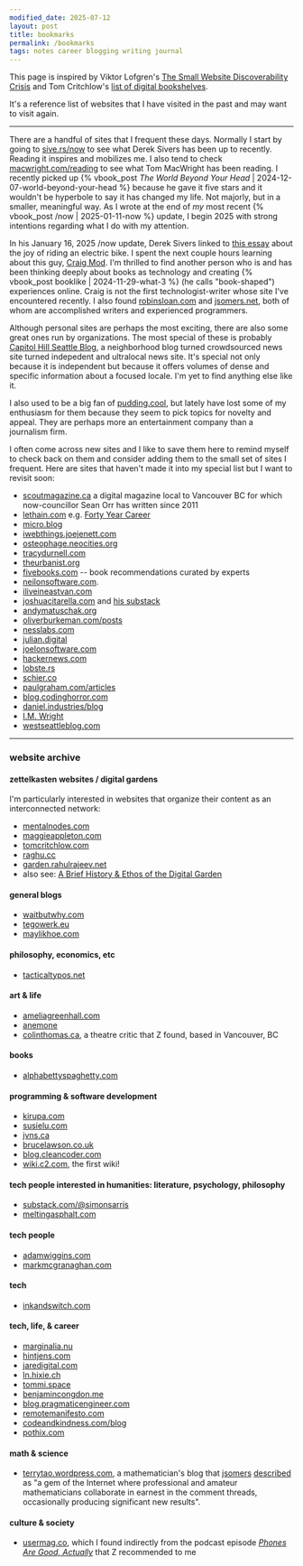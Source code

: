 ```yaml
---
modified_date: 2025-07-12
layout: post
title: bookmarks
permalink: /bookmarks
tags: notes career blogging writing journal
---
```


This page is inspired by Viktor Lofgren's [The Small Website Discoverability Crisis](https://www.marginalia.nu/log/19-website-discoverability-crisis/) and Tom Critchlow's [list of digital bookshelves](https://tomcritchlow.com/wiki/books/bookshelves/).
<!--more-->
It's a reference list of websites that I have visited in the past and may want to visit again.

---

There are a handful of sites that I frequent these days.
Normally I start by going to [sive.rs/now](https://sive.rs/now) to see what Derek Sivers has been up to recently.
Reading it inspires and mobilizes me.
I also tend to check [macwright.com/reading](https://macwright.com/reading/) to see what Tom MacWright has been reading.
I recently picked up {% vbook_post _The World Beyond Your Head_ | 2024-12-07-world-beyond-your-head %} because he gave it five stars and it wouldn't be hyperbole to say it has changed my life.
Not majorly, but in a smaller, meaningful way.
As I wrote at the end of _my_ most recent {% vbook_post /now | 2025-01-11-now %} update, I begin 2025 with strong intentions regarding what I do with my attention.

In his January 16, 2025 /now update, Derek Sivers linked to [this essay](https://craigmod.com/essays/electric_bikes/) about the joy of riding an electric bike.
I spent the next couple hours learning about this guy, [Craig Mod](https://craigmod.com).
I'm thrilled to find another person who is and has been thinking deeply about books as technology and creating {% vbook_post booklike | 2024-11-29-what-3 %} (he calls "book-shaped") experiences online.
Craig is not the first technologist-writer whose site I've encountered recently.
I also found [robinsloan.com](https://www.robinsloan.com/) and [jsomers.net](https://jsomers.net/), both of whom are accomplished writers and experienced programmers.

Although personal sites are perhaps the most exciting, there are also some great ones run by organizations.
The most special of these is probably [Capitol Hill Seattle Blog](https://www.capitolhillseattle.com/), a neighborhood blog turned crowdsourced news site turned indepedent and ultralocal news site.
It's special not only because it is independent but because it offers volumes of dense and specific information about a focused locale.
I'm yet to find anything else like it.

I also used to be a big fan of [pudding.cool](https://pudding.cool), but lately have lost some of my enthusiasm for them because they seem to pick topics for novelty and appeal.
They are perhaps more an entertainment company than a journalism firm.

I often come across new sites and I like to save them here to remind myself to check back on them and consider adding them to the small set of sites I frequent.
Here are sites that haven't made it into my special list but I want to revisit soon:
- [scoutmagazine.ca](https://scoutmagazine.ca/) a digital magazine local to Vancouver BC for which now-councillor Sean Orr has written since 2011
- [lethain.com](https://lethain.com/) e.g. [Forty Year Career](https://lethain.com/forty-year-career/)
- [micro.blog](https://micro.blog/)
- [iwebthings.joejenett.com](https://iwebthings.joejenett.com/)
- [osteophage.neocities.org](https://osteophage.neocities.org/)
- [tracydurnell.com](https://tracydurnell.com/)
- [theurbanist.org](https://www.theurbanist.org/)
- [fivebooks.com](https://fivebooks.com/) -- book recommendations curated by experts
- [neilonsoftware.com](https://neilonsoftware.com/).
- [iliveineastvan.com](https://iliveineastvan.com/)
- [joshuacitarella.com](http://joshuacitarella.com/index.html) and [his substack](https://joshuacitarella.substack.com/)
- [andymatuschak.org](https://andymatuschak.org/)
- [oliverburkeman.com/posts](https://www.oliverburkeman.com/posts)
- [nesslabs.com](https://nesslabs.com/best)
- [julian.digital](https://julian.digital/)
- [joelonsoftware.com](https://www.joelonsoftware.com/)
- [hackernews.com](https://hackernews.com/)
- [lobste.rs](https://lobste.rs/)
- [schier.co](https://schier.co/blog)
- [paulgraham.com/articles](http://www.paulgraham.com/articles.html)
- [blog.codinghorror.com](https://blog.codinghorror.com)
- [daniel.industries/blog](https://www.daniel.industries/blog/)
- [I.M. Wright](https://imwrightshardcode.com/)
- [westseattleblog.com](https://westseattleblog.com/)

---

### website archive
#### zettelkasten websites / digital gardens
I'm particularly interested in websites that organize their content as an interconnected network:
- [mentalnodes.com](https://www.mentalnodes.com/)
- [maggieappleton.com](https://maggieappleton.com)
- [tomcritchlow.com](https://tomcritchlow.com/)
- [raghu.cc](https://raghu.cc/)
- [garden.rahulrajeev.net](https://garden.rahulrajeev.net/starts-here)
- also see: [A Brief History & Ethos of the Digital Garden](https://maggieappleton.com/garden-history)

#### general blogs
- [waitbutwhy.com](https://waitbutwhy.com/)
- [tegowerk.eu](https://tegowerk.eu/)
- [maylikhoe.com](https://maylikhoe.com/)

#### philosophy, economics, etc
- [tacticaltypos.net](https://tacticaltypos.net/)

#### art & life
- [ameliagreenhall.com](https://ameliagreenhall.com/blog)
- [anemone](https://anemone.substack.com/)
- [colinthomas.ca](https://colinthomas.ca/), a theatre critic that Z found, based in Vancouver, BC

#### books
- [alphabettyspaghetty.com](https://alphabettyspaghetty.com/category/books-literature/book-reviews/)

#### programming & software development
- [kirupa.com](https://www.kirupa.com/)
- [susielu.com](https://www.susielu.com/)
- [jvns.ca](https://jvns.ca/)
- [brucelawson.co.uk](https://brucelawson.co.uk/)
- [blog.cleancoder.com](https://blog.cleancoder.com/)
- [wiki.c2.com](https://wiki.c2.com/), the first wiki!

#### tech people interested in humanities: literature, psychology, philosophy
- [substack.com/@simonsarris](https://substack.com/@simonsarris)
- [meltingasphalt.com](https://meltingasphalt.com/)

#### tech people
- [adamwiggins.com](https://adamwiggins.com/making-computers-better/)
- [markmcgranaghan.com](https://markmcgranaghan.com/)

#### tech
- [inkandswitch.com](https://www.inkandswitch.com/)

#### tech, life, & career
- [marginalia.nu](https://www.marginalia.nu/)
- [hintjens.com](http://hintjens.com/)
- [jaredigital.com](https://www.jaredigital.com/archive)
- [ln.hixie.ch](https://ln.hixie.ch/)
- [tommi.space](https://tommi.space/home/)
- [benjamincongdon.me](https://benjamincongdon.me/blog)
- [blog.pragmaticengineer.com](https://blog.pragmaticengineer.com/)
- [remotemanifesto.com](https://remotemanifesto.com/)
- [codeandkindness.com/blog](https://codeandkindness.com/blog/)
- [pothix.com](https://pothix.com/)

#### math & science
- [terrytao.wordpress.com](https://terrytao.wordpress.com), a mathematician's blog that [jsomers](https://jsomers.net/) [described](https://observablehq.com/@jsomers/we-need-more-tiny-knowledge-projects-heres-one) as "a gem of the Internet where professional and amateur mathematicians collaborate in earnest in the comment threads, occasionally producing significant new results".

#### culture & society
- [usermag.co](https://www.usermag.co/), which I found indirectly from the podcast episode [_Phones Are Good, Actually_](https://open.spotify.com/episode/3tjoMlAMzqOqCd7nYikVsb?si=73bcda8908d44e1a) that Z recommended to me
